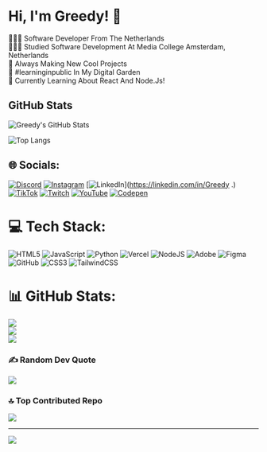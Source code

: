 # Hi, I'm Greedy! 👋

👩🏻‍💻 Software Developer From The Netherlands  
👩🏻‍🎓 Studied Software Development At Media College Amsterdam, Netherlands  
🎨 Always Making New Cool Projects  
🌷 #learninginpublic In My Digital Garden  
💭 Currently Learning About React And Node.Js!

## GitHub Stats

![Greedy's GitHub Stats](https://github-readme-stats.vercel.app/api?username=greedy854&show_icons=true&theme=radical)

![Top Langs](https://github-readme-stats.vercel.app/api/top-langs/?username=greedy854&layout=compact&theme=radical)


## 🌐 Socials:
[![Discord](https://img.shields.io/badge/Discord-%237289DA.svg?logo=discord&logoColor=white)](https://discord.gg/https://discord.gg/RkcyKA5j) [![Instagram](https://img.shields.io/badge/Instagram-%23E4405F.svg?logo=Instagram&logoColor=white)](https://instagram.com/greedy_000) [![LinkedIn](https://img.shields.io/badge/LinkedIn-%230077B5.svg?logo=linkedin&logoColor=white)](https://linkedin.com/in/Greedy .) [![TikTok](https://img.shields.io/badge/TikTok-%23000000.svg?logo=TikTok&logoColor=white)](https://tiktok.com/@greedy.2854) [![Twitch](https://img.shields.io/badge/Twitch-%239146FF.svg?logo=Twitch&logoColor=white)](https://twitch.tv/greedsss_) [![YouTube](https://img.shields.io/badge/YouTube-%23FF0000.svg?logo=YouTube&logoColor=white)](https://youtube.com/@UCDY0esuW_URTn_aAFPNjLew) [![Codepen](https://img.shields.io/badge/Codepen-000000?style=for-the-badge&logo=codepen&logoColor=white)](https://codepen.io/Greedsss) 

# 💻 Tech Stack:
![HTML5](https://img.shields.io/badge/html5-%23E34F26.svg?style=for-the-badge&logo=html5&logoColor=white) ![JavaScript](https://img.shields.io/badge/javascript-%23323330.svg?style=for-the-badge&logo=javascript&logoColor=%23F7DF1E) ![Python](https://img.shields.io/badge/python-3670A0?style=for-the-badge&logo=python&logoColor=ffdd54) ![Vercel](https://img.shields.io/badge/vercel-%23000000.svg?style=for-the-badge&logo=vercel&logoColor=white) ![NodeJS](https://img.shields.io/badge/node.js-6DA55F?style=for-the-badge&logo=node.js&logoColor=white) ![Adobe](https://img.shields.io/badge/adobe-%23FF0000.svg?style=for-the-badge&logo=adobe&logoColor=white) ![Figma](https://img.shields.io/badge/figma-%23F24E1E.svg?style=for-the-badge&logo=figma&logoColor=white) ![GitHub](https://img.shields.io/badge/github-%23121011.svg?style=for-the-badge&logo=github&logoColor=white) ![CSS3](https://img.shields.io/badge/css3-%231572B6.svg?style=for-the-badge&logo=css3&logoColor=white) ![TailwindCSS](https://img.shields.io/badge/tailwindcss-%2338B2AC.svg?style=for-the-badge&logo=tailwind-css&logoColor=white)
# 📊 GitHub Stats:
![](https://github-readme-stats.vercel.app/api?username=greedy854&theme=dark&hide_border=false&include_all_commits=false&count_private=false)<br/>
![](https://github-readme-streak-stats.herokuapp.com/?user=greedy854&theme=dark&hide_border=false)<br/>
![](https://github-readme-stats.vercel.app/api/top-langs/?username=greedy854&theme=dark&hide_border=false&include_all_commits=false&count_private=false&layout=compact)

### ✍️ Random Dev Quote
![](https://quotes-github-readme.vercel.app/api?type=horizontal&theme=tokyonight)

### 🔝 Top Contributed Repo
![](https://github-contributor-stats.vercel.app/api?username=greedy854&limit=5&theme=tokyonight&combine_all_yearly_contributions=true)

---
[![](https://visitcount.itsvg.in/api?id=greedy854&icon=1&color=9)](https://visitcount.itsvg.in)

<!-- Proudly created with GPRM ( https://gprm.itsvg.in ) -->
